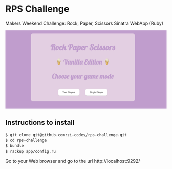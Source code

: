 # RPS Challenge

Makers Weekend Challenge: Rock, Paper, Scissors Sinatra WebApp (Ruby)

![Image screenshot](/screenshot.png)

## Instructions to install

```sh
$ git clone git@github.com:zi-codes/rps-challenge.git
$ cd rps-challenge
$ bundle
$ rackup app/config.ru
```

Go to your Web browser and go to the url http://localhost:9292/
